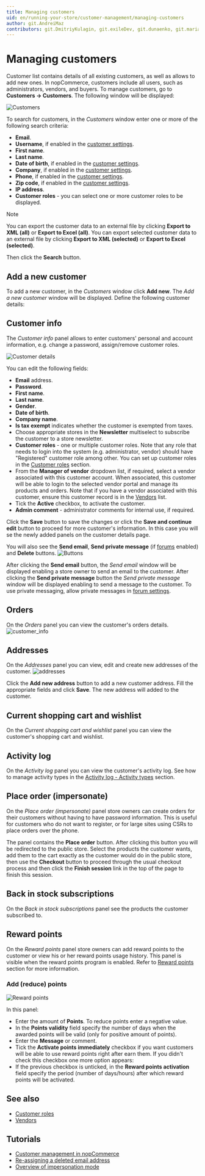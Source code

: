 ```yaml
---
title: Managing customers
uid: en/running-your-store/customer-management/managing-customers
author: git.AndreiMaz
contributors: git.DmitriyKulagin, git.exileDev, git.dunaenko, git.mariannk
---
```


# Managing customers

Customer list contains details of all existing customers, as well as allows to add new ones. In nopCommerce, customers include all users, such as administrators, vendors, and buyers. To manage customers, go to **Customers → Customers**. The following window will be displayed:

![Customers](_static/managing-customers/customers.png)

To search for customers, in the *Customers* window enter one or more of the following search criteria:

- **Email**.
- **Username**, if enabled in the [customer settings](xref:en/running-your-store/customer-management/customer-settings).
- **First name**.
- **Last name**.
- **Date of birth**, if enabled in the [customer settings](xref:en/running-your-store/customer-management/customer-settings).
- **Company**, if enabled in the [customer settings](xref:en/running-your-store/customer-management/customer-settings).
- **Phone**, if enabled in the [customer settings](xref:en/running-your-store/customer-management/customer-settings).
- **Zip code**, if enabled in the [customer settings](xref:en/running-your-store/customer-management/customer-settings).
- **IP address**.
- **Customer roles** - you can select one or more customer roles to be displayed.

> [!NOTE]
> 
> You can export the customer data to an external file by clicking **Export to XML (all)** or **Export to Excel (all)**. You can export selected customer data to an external file by clicking **Export to XML (selected)** or **Export to Excel (selected)**.

Then click the **Search** button.

## Add a new customer
To add a new customer, in the *Customers* window click **Add new**. The *Add a new customer* window will be displayed. Define the following customer details:

## Customer info
The *Customer info* panel allows to enter customers' personal and account information, e.g. change a password, assign/remove customer roles.

![Customer details](_static/managing-customers/add-new.jpg)

You can edit the following fields:
- **Email** address.
- **Password**.
- **First name**.
- **Last name**.
- **Gender**.
- **Date of birth**.
- **Company name**.
- **Is tax exempt** indicates whether the customer is exempted from taxes.
- Choose appropriate stores in the **Newsletter** multiselect to subscribe the customer to a store newsletter.
- **Customer roles** - one or multiple customer roles. Note that any role that needs to login into the system (e.g. administrator, vendor) should have "Registered" customer role among other. You can set up customer roles in the [Customer roles](xref:en/running-your-store/customer-management/customer-roles) section.
- From the **Manager of vendor** dropdown list, if required, select a vendor associated with this customer account. When associated, this customer will be able to login to the selected vendor portal and manage its products and orders. Note that if you have a vendor associated with this customer, ensure this customer record is in the [Vendors](xref:en/running-your-store/vendor-management) list.
- Tick the **Active** checkbox, to activate the customer.
- **Admin comment** - administrator comments for internal use, if required.

Click the **Save** button to save the changes or click the **Save and continue edit** button to proceed for more customer's information. In this case you will se the newly added panels on the customer details page.

You will also see the **Send email**, **Send private message** (if [forums](xref:en/running-your-store/content-management/forums) enabled) and **Delete** buttons. ![Buttons](_static/managing-customers/edit_customer_details.png)

After clicking the **Send email** button, the *Send email* window will be displayed enabling a store owner to send an email to the customer. After clicking the **Send private message** button the *Send private message* window will be displayed enabling to send a message to the customer. To use private messaging, allow private messages in [forum settings](xref:en/running-your-store/content-management/forums).

## Orders
On the *Orders* panel you can view the customer's orders details. ![customer_info](_static/managing-customers/customer-orders.png)

## Addresses
On the *Addresses* panel you can view, edit and create new addresses of the customer. ![addresses](_static/managing-customers/customert-adresses.png)

Click the **Add new address** button to add a new customer address. Fill the appropriate fields and click **Save**. The new address will added to the customer.

## Current shopping cart and wishlist
On the *Current shopping cart and wishlist* panel you can view the customer's shopping cart and wishlist.

## Activity log
On the *Activity log* panel you can view the customer's activity log. See how to manage activity types in the [Activity log - Activity types](xref:en/running-your-store/customer-management/activity-log#activity-types) section.

## Place order (impersonate)
On the *Place order (impersonate)* panel store owners can create orders for their customers without having to have password information. This is useful for customers who do not want to register, or for large sites using CSRs to place orders over the phone.

The panel contains the **Place order** button. After clicking this button you will be redirected to the public store. Select the products the customer wants, add them to the cart exactly as the customer would do in the public store, then use the **Checkout** button to proceed through the usual checkout process and then click the **Finish session** link in the top of the page to finish this session.

## Back in stock subscriptions
On the *Back in stock subscriptions* panel see the products the customer subscribed to.

## Reward points
On the *Reward points* panel store owners can add reward points to the customer or view his or her reward points usage history. This panel is visible when the reward points program is enabled. Refer to [Reward points](xref:en/running-your-store/promotional-tools/reward-points) section for more information.

### Add (reduce) points

![Reward points](_static/managing-customers/customer-reward-points.png)

In this panel:
- Enter the amount of **Points**. To reduce points enter a negative value.
- In the **Points validity** field specify the number of days when the awarded points will be valid (only for positive amount of points).
- Enter the **Message** or comment.
- Tick the **Activate points immediately** checkbox if you want customers will be able to use reward points right after earn them. If you didn't check this checkbox one more option appears:
- If the previous checkbox is unticked, in the **Reward points activation** field specify the period (number of days/hours) after which reward points will be activated.


## See also

- [Customer roles](xref:en/running-your-store/customer-management/customer-roles)
- [Vendors](xref:en/running-your-store/vendor-management)

## Tutorials

- [Customer management in nopCommerce](https://www.youtube.com/watch?v=DOl-g-NNFEM&list=PLnL_aDfmRHwsbhj621A-RFb1KnzeFxYz4&index=1)
- [Re-assigning a deleted email address](https://www.youtube.com/watch?v=lqmrWJdXZEE&t=1s)
- [Overview of impersonation mode](https://www.youtube.com/watch?v=KQi-CDVawJ4)
